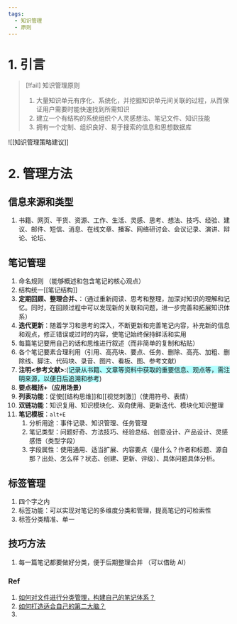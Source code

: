 ```yaml
---
tags:
  - 知识管理
  - 原则
---
```


# 1. 引言 
> [!fail] 知识管理原则 
> 1. 大量知识单元有序化、系统化，并挖掘知识单元间关联的过程，从而保证用户需要时能快速找到所需知识
> 2. 建立一个有结构的系统组织个人灵感想法、笔记文件、知识技能
> 3. 拥有一个定制、组织良好、易于搜索的信息和思想数据库

![[知识管理策略建议]]
# 2. 管理方法 
## 信息来源和类型 
1. 书籍、网页、干货、资源、工作、生活、灵感、思考、想法、技巧、经验、建议、邮件、短信、消息、在线文章、播客、网络研讨会、会议记录、演讲、辩论、论坛、
## 笔记管理 
1. 命名规则 （能够概述和包含笔记的核心观点）
2. 结构统一[[笔记结构]]
3. **定期回顾、整理合并、**：（通过重新阅读、思考和整理，加深对知识的理解和记忆。同时，在回顾过程中可以发现新的关联和问题，进一步完善和拓展知识体系）
4. **迭代更新**：随着学习和思考的深入，不断更新和完善笔记内容，补充新的信息和观点，修正错误或过时的内容，使笔记始终保持鲜活和实用
5. 每篇笔记要用自己的话和思维进行叙述（而非简单的复制和粘贴）
6. 各个笔记要素合理利用（引用、高亮块、要点、任务、删除、高亮、加粗、删除线、脚注、代码块、录音、图片、看板、图、参考文献）
7. **注明<参考文献>**:(<span style="background:#b1ffff">记录从书籍、文章等资料中获取的重要信息、观点等，需注明来源，以便日后追溯和参考</span>)
8. **要点概括+（应用场景）**
9. **列表功能**：促使[[结构思维]]和[[视觉刺激]]（使用符号、表情）
10. **双链功能**：知识复用、知识模块化、双向使用、更新迭代、模块化知识整理 
11. **笔记模板**：`alt+E` 
	1. 分析用途：事件记录、知识管理、任务管理
	2. 笔记类型：问题好奇、方法技巧、经验总结、创意设计、产品设计、灵感感悟（类型字段）
	3. 字段属性：使用通用、适当扩展、内容要点（是什么？作者和标题、源自那？出处、怎么样？状态、创建、更新、评级）、具体问题具体分析。
## 标签管理 
1. 四个字之内 
2. 标签功能：可以实现对笔记的多维度分类和管理，提高笔记的可检索性
3. 标签分类精准、单一
## 技巧方法 
1. 每一篇笔记都要做好分类，便于后期整理合并 （可以借助 AI）

### Ref 
1. [如何对文件进行分类管理，构建自己的笔记体系？](https://mp.weixin.qq.com/s/R7RcfijPSoTTSOl_uO-b6A)
2. [如何打造适合自己的第二大脑？](https://mp.weixin.qq.com/s/U_eOrq0o865nYsWsFs52ow)
3. 